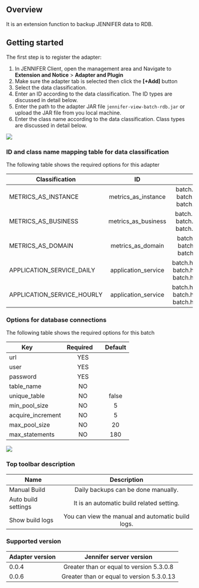 ## Overview
It is an extension function to backup JENNIFER data to RDB.


## Getting started

The first step is to register the adapter: 
1. In JENNIFER Client, open the management area and Navigate to  **Extension and Notice** > **Adapter and Plugin**
2. Make sure the adapter tab is selected then click the **[+Add]** button
3. Select the data classification.
4. Enter an ID according to the data classification. The ID types are discussed in detail below.
5. Enter the path to the adapter JAR file ``jennifer-view-batch-rdb.jar`` or upload the JAR file from you local machine.
6. Enter the class name according to the data classification. Class types are discussed in detail below.
 
<img src="https://raw.githubusercontent.com/jennifersoft/jennifer-extension-manuals/master/res/img/view_server_batch/1.png">


### ID and class name mapping table for data classification ##

The following table shows the required options for this adapter

| Classification | ID | Class names |
| ------------- |:-------------:|:-------------:|
| METRICS_AS_INSTANCE | metrics_as_instance | batch.handler.metrics.InstanceFor**Oracle**<br>batch.handler.metrics.InstanceFor**Mssql**<br>batch.handler.metrics.InstanceFor**Mysql**<br> |
| METRICS_AS_BUSINESS | metrics_as_business | batch.handler.metrics.BusinessFor**Oracle**<br>batch.handler.metrics.BusinessFor**Mssql**<br>batch.handler.metrics.BusinessFor**Mysql**<br> |
| METRICS_AS_DOMAIN | metrics_as_domain | batch.handler.metrics.DomainFor**Oracle**<br>batch.handler.metrics.DomainFor**Mssql**<br>batch.handler.metrics.DomainFor**Mysql**<br> |
| APPLICATION_SERVICE_DAILY | application_service | batch.handler.service.ApplicationFor**Oracle**<br>batch.handler.service.ApplicationFor**Mssql**<br>batch.handler.service.ApplicationFor**Mysql**<br> |
| APPLICATION_SERVICE_HOURLY | application_service | batch.handler.service.ApplicationFor**Oracle**<br>batch.handler.service.ApplicationFor**Mssql**<br>batch.handler.service.ApplicationFor**Mysql**<br> |


### Options for database connections ##

The following table shows the required options for this batch

| Key           | Required      | Default |
| ------------- |:-------------:|:-------------:|
| url | YES | |
| user | YES | |
| password | YES | |
| table_name | NO | |
| unique_table | NO | false |
| min_pool_size | NO | 5 |
| acquire_increment | NO | 5 |
| max_pool_size | NO | 20 |
| max_statements | NO | 180 |

<img src="https://github.com/jennifersoft/jennifer-extension-manuals/blob/master/res/img/view_server_batch/2.png">


### Top toolbar description ##

| Name | Description |
| ------------- |:-------------:|
| Manual Build | Daily backups can be done manually. |
| Auto build settings | It is an automatic build related setting. |
| Show build logs | You can view the manual and automatic build logs. |


### Supported version ##
 
| Adapter version           | Jennifer server version |
| ------------- |:-------------:|
| 0.0.4       | Greater than or equal to version 5.3.0.8 |
| 0.0.6       | Greater than or equal to version 5.3.0.13 |

